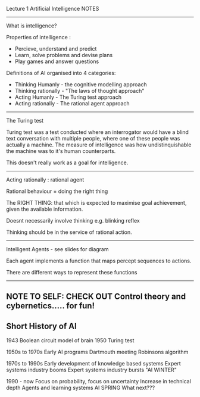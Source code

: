 
Lecture 1 Artificial Intelligence NOTES 

-------------------------------------------------------------

What is intelligence? 

Properties of intelligence :

- Percieve, understand and predict 
- Learn, solve problems and devise plans 
- Play games and answer questions 

Definitions of AI organised into 4 categories:

- Thinking Humanly - the cognitive modelling approach
- Thinking rationally - "The laws of thought approach"
- Acting Humanly - The Turing test approach
- Acting rationally - The rational agent approach 


------------------------------------------------------------
The Turing test 

Turing test was a test conducted where an interrogator would 
have a blind text conversation with multiple people, where
one of these people was actually a machine. The measure of
intelligence was how undistinquishable the machine was to it's 
human counterparts.

This doesn't really work as a goal for intelligence.

-------------------------------------------------------------

Acting rationally : rational agent

Rational behaviour = doing the right thing 

The RIGHT THING: that which is expected to maximise goal
achievement, given the available information.

Doesnt necessarily involve thinking e.g. blinking reflex

Thinking should be in the service of rational action.

--------------------------------------------------------------

Intelligent Agents - see slides for diagram 

Each agent implements a function that maps percept 
sequences to actions.

There are different ways to represent these functions 

--------------------------------------------------------------
NOTE TO SELF: CHECK OUT Control theory and cybernetics..... for fun!
-----------------------------------------------------------------

Short History of AI
-------------------
1943 Boolean circuit model of brain
1950 Turing test

1950s to 1970s 
Early AI programs 
Dartmouth meeting
Robinsons algorithm 

1970s to 1990s
Early development of knowledge based systems 
Expert systems industry booms 
Expert systems industry bursts "AI WINTER"

1990 - now
Focus on probability, focus on uncertainty
Increase in technical depth
Agents and learning systems 
AI SPRING 
What next???
